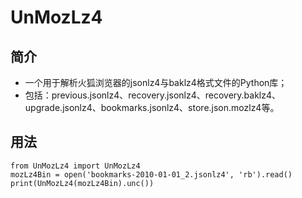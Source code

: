 ﻿# UnMozLz4

## 简介
- 一个用于解析火狐浏览器的jsonlz4与baklz4格式文件的Python库；
- 包括：previous.jsonlz4、recovery.jsonlz4、recovery.baklz4、upgrade.jsonlz4、bookmarks.jsonlz4、store.json.mozlz4等。

## 用法
```
from UnMozLz4 import UnMozLz4
mozLz4Bin = open('bookmarks-2010-01-01_2.jsonlz4', 'rb').read()
print(UnMozLz4(mozLz4Bin).unc())
```
